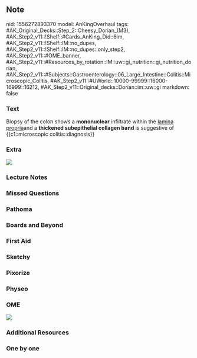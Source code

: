 ## Note
nid: 1556272893370
model: AnKingOverhaul
tags: #AK_Original_Decks::Step_2::Cheesy_Dorian_(M3), #AK_Step2_v11::!Shelf::#Cards_AnKing_Did::6im, #AK_Step2_v11::!Shelf::IM::no_dupes, #AK_Step2_v11::!Shelf::IM::no_dupes::only_step2, #AK_Step2_v11::#OME_banner, #AK_Step2_v11::#Resources_by_rotation::IM::uw::gi_nutrition::gi_nutrition_dorian, #AK_Step2_v11::#Subjects::Gastroenterology::06_Large_Intestine::Colitis::Microscopic_Colitis, #AK_Step2_v11::#UWorld::10000-99999::16000-16999::16212, #AK_Step2_v11::Original_decks::Dorian::im::uw::gi
markdown: false

### Text
Biopsy of the colon shows a <b style="">mononuclear</b> infiltrate
within the <u>lamina propria</u>and a <b>thickened subepithelial
collagen band</b> is suggestive of {{c1::microscopic
colitis::diagnosis}}

### Extra
<img src="paste-1421466671251459.jpg">

### Lecture Notes


### Missed Questions


### Pathoma


### Boards and Beyond


### First Aid


### Sketchy


### Pixorize


### Physeo


### OME
<div class="ome-widget">
  <a href="https://onlinemeded.org?ref=anki"><img src=
  "_OME_AnkiFlashcards_General_7.png"></a>
</div>

### Additional Resources


### One by one

